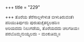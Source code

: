 +++
title = "229"

+++
ತೊರೆಯ ತೆರೆಸಾಲ್ಗಳೇಳುತ ಬೀಳುತಿರುವಂತೆ।  
ಪರಿಯುತಿರ್ಪುದು ಪುರುಷಚೈತನ್ಯಲಹರಿ॥  
ಅರಿಯದದು ನಿಲುಗಡೆಯ, ತೊರೆಯದದು ಚಲಗತಿಯ।  
ಪರಬೊಮ್ಮನುಯ್ಯಲದು - ಮಂಕುತಿಮ್ಮ॥  
